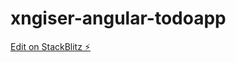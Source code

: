# xngiser-angular-todoapp

[Edit on StackBlitz ⚡️](https://stackblitz.com/edit/xngiser-angular-todoapp)